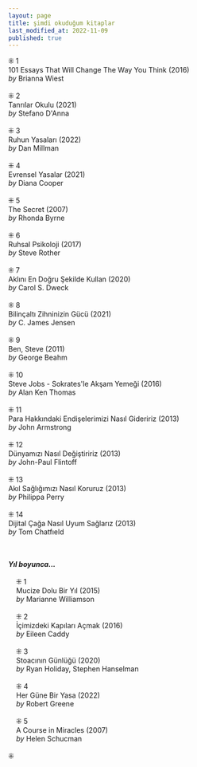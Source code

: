 ```yaml
---
layout: page  
title: şimdi okuduğum kitaplar  
last_modified_at: 2022-11-09
published: true  
---
```


⁜ 1  
101 Essays That Will Change The Way You Think (2016)  
<i>by</i> Brianna Wiest  
<br />
⁜ 2  
Tanrılar Okulu (2021)  
<i>by</i> Stefano D'Anna  
<br />
⁜ 3  
Ruhun Yasaları (2022)  
<i>by</i> Dan Millman  
<br />
⁜ 4  
Evrensel Yasalar (2021)  
<i>by</i> Diana Cooper  
<br />
⁜ 5  
The Secret (2007)  
<i>by</i> Rhonda Byrne  
<br />
⁜ 6  
Ruhsal Psikoloji (2017)  
<i>by</i> Steve Rother  
<br />
⁜ 7  
Aklını En Doğru Şekilde Kullan  (2020)  
<i>by</i> Carol S. Dweck    
<br />
⁜ 8  
Bilinçaltı Zihninizin Gücü (2021)  
<i>by</i> C. James Jensen  
<br />
⁜ 9  
Ben, Steve (2011)  
<i>by</i> George Beahm  
<br />
⁜ 10  
Steve Jobs - Sokrates'le Akşam Yemeği (2016)  
<i>by</i> Alan Ken Thomas  
<br />
⁜ 11  
Para Hakkındaki Endişelerimizi Nasıl Gideririz (2013)  
<i>by</i> John Armstrong  
<br />
⁜ 12  
Dünyamızı Nasıl Değiştiririz (2013)  
<i>by</i> John-Paul Flintoff  
<br />
⁜ 13  
Akıl Sağlığımızı Nasıl Koruruz (2013)  
<i>by</i> Philippa Perry  
<br />
⁜ 14  
Dijital Çağa Nasıl Uyum Sağlarız (2013)  
<i>by</i> Tom Chatfıeld   
<br />
&nbsp;  

<i><b>Yıl boyunca...</b></i>  
<br />
&nbsp; &nbsp; ⁜ 1  
&nbsp; &nbsp; Mucize Dolu Bir Yıl (2015)  
&nbsp; &nbsp; <i>by</i> Marianne Williamson  
<br />
&nbsp; &nbsp; ⁜ 2    
&nbsp; &nbsp; İçimizdeki Kapıları Açmak (2016)  
&nbsp; &nbsp; <i>by</i> Eileen Caddy  
<br />
&nbsp; &nbsp; ⁜ 3  
&nbsp; &nbsp; Stoacının Günlüğü (2020)  
&nbsp; &nbsp; <i>by</i> Ryan Holiday, Stephen Hanselman  
<br />
&nbsp; &nbsp; ⁜ 4  
&nbsp; &nbsp; Her Güne Bir Yasa (2022)  
&nbsp; &nbsp; <i>by</i> Robert Greene    
<br />
&nbsp; &nbsp; ⁜ 5  
&nbsp; &nbsp; A Course in Miracles (2007)  
&nbsp; &nbsp; <i>by</i> Helen Schucman    
<br />
⁜  
 
